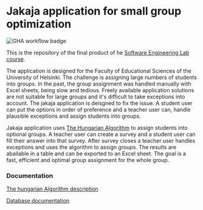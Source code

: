 # Jakaja application for small group optimization
![GHA workflow badge](https://github.com/piryopt/pienryhmien-optimointi/workflows/CI/badge.svg)

This is the repository of the final product of he [Software Engineering Lab course](https://studies.helsinki.fi/courses/cur/otm-96ddc0a9-a15b-4717-bfdc-23872092b730). 

The application is designed for the Faculty of Educational Sciences of the University of Helsinki. The challenge is assigning large numbers of students into groups. In the past, the group assignment was handled manually with Excel sheets, being slow and tedious. Freely available application solutions are not suitable for large groups and it's difficult to take exceptions into account. The jakaja application is deisgned to fix the issue. A student user can put the options in order of preference and a teacher user can, handle plausible exceptions and assign students into groups.

Jakaja application uses [The Hungarian Algorithm](https://en.wikipedia.org/wiki/Hungarian_algorithm) to assign students into optional groups. A teacher user can create a survey and a student user can fill their answer into that survey. After survey closes a teacher user handles exceptions and uses the algorithm to assign groups. The results are abailable in a table and can be exported to an Excel sheet. The goal is a fast, efficient and optimal group assignment for the whole group.


### Documentation

[The hungarian Algorithm description](https://github.com/piryopt/pienryhmien-optimointi/blob/main/documentation/hungarian.md)

[Database documentation](https://github.com/piryopt/pienryhmien-optimointi/blob/main/documentation/database_doc.md)
